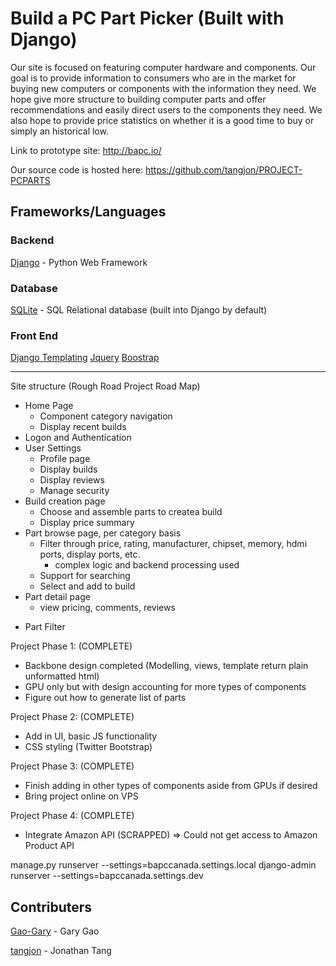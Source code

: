 # Build a PC Part Picker (Built with Django)

Our site is focused on featuring computer hardware and components. Our goal is to provide information to consumers who are in the market for buying new computers or components with the information they need. We hope give more structure to building computer parts and offer recommendations and easily direct users to the components they need. We also hope to provide price statistics on whether it is a good time to buy or simply an historical low.

Link to prototype site: http://bapc.io/

Our source code is hosted here: https://github.com/tangjon/PROJECT-PCPARTS

## Frameworks/Languages

### Backend
[Django](https://www.djangoproject.com/) - Python Web Framework

### Database
[SQLite](https://www.sqlite.org/index.html) - SQL Relational database (built into Django by default)

### Front End
[Django Templating](https://docs.djangoproject.com/en/2.0/topics/templates/)
[Jquery](https://getbootstrap.com/)
[Boostrap](https://jquery.com/)
***

Site structure (Rough Road Project Road Map)
* Home Page
    * Component category navigation
    * Display recent builds
* Logon and Authentication
* User Settings
    * Profile page
    * Display builds
    * Display reviews
    * Manage security
* Build creation page
    * Choose and assemble parts to createa build
    * Display price summary
* Part browse page, per category basis
    * Filter through price, rating, manufacturer, chipset, memory, hdmi ports, display ports, etc.
        * complex logic and backend processing used
    * Support for searching
    * Select and add to build
* Part detail page 
    * view pricing, comments, reviews
- Part Filter

Project Phase 1: (COMPLETE)
- Backbone design completed (Modelling, views, template return plain unformatted html)
- GPU only but with design accounting for more types of components
- Figure out how to generate list of parts

Project Phase 2: (COMPLETE)
- Add in UI, basic JS functionality
- CSS styling (Twitter Bootstrap)

Project Phase 3: (COMPLETE)
- Finish adding in other types of components aside from GPUs if desired
- Bring project online on VPS

Project Phase 4: (COMPLETE)
- Integrate Amazon API (SCRAPPED) => Could not get access to Amazon Product API

manage.py runserver  --settings=bapccanada.settings.local
django-admin runserver --settings=bapccanada.settings.dev


## Contributers

[Gao-Gary](https://github.com/Gao-Gary) - Gary Gao

[tangjon](https://github.com/tangjon) - Jonathan Tang

